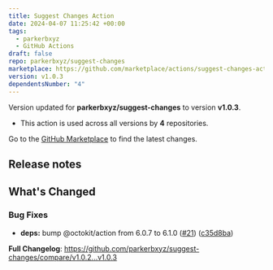 ```yaml
---
title: Suggest Changes Action
date: 2024-04-07 11:25:42 +00:00
tags:
  - parkerbxyz
  - GitHub Actions
draft: false
repo: parkerbxyz/suggest-changes
marketplace: https://github.com/marketplace/actions/suggest-changes-action
version: v1.0.3
dependentsNumber: "4"
---
```



Version updated for **parkerbxyz/suggest-changes** to version **v1.0.3**.
- This action is used across all versions by **4** repositories.

Go to the [GitHub Marketplace](https://github.com/marketplace/actions/suggest-changes-action) to find the latest changes.

## Release notes

## What's Changed

### Bug Fixes

* **deps:** bump @octokit/action from 6.0.7 to 6.1.0 ([#21](https://github.com/parkerbxyz/suggest-changes/issues/21)) ([c35d8ba](https://github.com/parkerbxyz/suggest-changes/commit/c35d8ba468a10051e523f4382e5706beac22fd33))

**Full Changelog**: https://github.com/parkerbxyz/suggest-changes/compare/v1.0.2...v1.0.3
